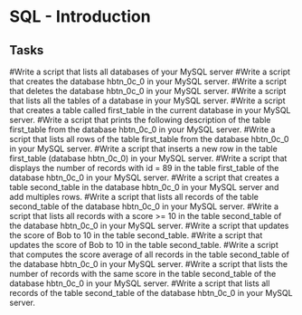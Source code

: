# SQL - Introduction

## Tasks
#Write a script that lists all databases of your MySQL server
#Write a script that creates the database hbtn_0c_0 in your MySQL server.
#Write a script that deletes the database hbtn_0c_0 in your MySQL server.
#Write a script that lists all the tables of a database in your MySQL server.
#Write a script that creates a table called first_table in the current database in your MySQL server.
#Write a script that prints the following description of the table first_table from the database hbtn_0c_0 in your MySQL server.
#Write a script that lists all rows of the table first_table from the database hbtn_0c_0 in your MySQL server.
#Write a script that inserts a new row in the table first_table (database hbtn_0c_0) in your MySQL server.
#Write a script that displays the number of records with id = 89 in the table first_table of the database hbtn_0c_0 in your MySQL server.
#Write a script that creates a table second_table in the database hbtn_0c_0 in your MySQL server and add multiples rows.
#Write a script that lists all records of the table second_table of the database hbtn_0c_0 in your MySQL server.
#Write a script that lists all records with a score >= 10 in the table second_table of the database hbtn_0c_0 in your MySQL server.
#Write a script that updates the score of Bob to 10 in the table second_table.
#Write a script that updates the score of Bob to 10 in the table second_table.
#Write a script that computes the score average of all records in the table second_table of the database hbtn_0c_0 in your MySQL server.
#Write a script that lists the number of records with the same score in the table second_table of the database hbtn_0c_0 in your MySQL server.
#Write a script that lists all records of the table second_table of the database hbtn_0c_0 in your MySQL server.